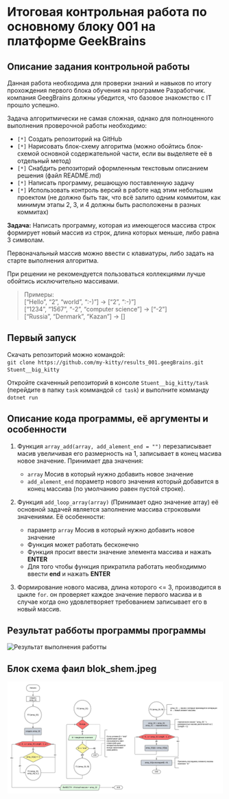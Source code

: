 # Итоговая контрольная работа по основному блоку 001 на платформе GeekBrains

## Описание задания контрольной работы

Данная работа необходима для проверки знаний и навыков по итогу прохождения первого блока обучения на программе Разработчик. компания GeegBrains должны убедится, что базовое знакомство с IT прошло успешно.

Задача алгоритмически не самая сложная, однако для полноценного выполнения проверочной работы необходимо:

- ```[*]``` Создать репозиторий на GitHub
- ```[*]``` Нарисовать блок-схему алгоритма (можно обойтись блок-схемой основной содержательной части, если вы выделяете её в отдельный метод)
- ```[*]``` Снабдить репозиторий оформленным текстовым описанием решения (файл README.md)
- ```[*]``` Написать программу, решающую поставленную задачу
- ```[*]``` Использовать контроль версий в работе над этим небольшим проектом (не должно быть так, что всё залито одним коммитом, как минимум этапы 2, 3, и 4 должны быть расположены в разных коммитах)

**Задача:** Написать программу, которая из имеющегося массива строк формирует новый массив из строк, длина которых меньше, либо равна 3 символам. 

Первоначальный массив можно ввести с клавиатуры, либо задать на старте выполнения алгоритма. 

При решении не рекомендуется пользоваться коллекциями лучше обойтись исключительно массивами.

> Примеры: <br>
> [“Hello”, “2”, “world”, “:-)”] → [“2”, “:-)”] <br>
> [“1234”, “1567”, “-2”, “computer science”] → [“-2”]<br>
> [“Russia”, “Denmark”, “Kazan”] → []

## Первый запуск

Скачать репозиторий можно командой: <br>```git clone https://github.com/my-kitty/results_001.geegBrains.git Stuent__big_kitty```

Откройте скаченный репозиторий в консоле ```Stuent__big_kitty/task``` (перейдите в папку ```task``` коммандой ```cd task```) и выполните комманду ```dotnet run```

## Описание кода программы, её аргументы и особенности

1. Функция ```array_add(array, add_alement_end = "")``` перезаписывает масив увеличивая его размерность на 1, записывает в конец масива новое значение. Принимает два значения:
	- ```array``` Мосив в который нужно добавить новое значение
	- ```add_alement_end``` пораметр нового значения который добавится в конец массива (по умолчанию равен пустой строке).

2. Функция ```add_loop_array(array)``` (Принимает одно значение array) её основной задачей является заполнение массива строковыми значениями. Её особенности:
	- параметр ```array``` Мосив в который нужно добавить новое значение
	- Функция может работать бесконечно
	- Функция просит ввести значение элемента массива и нажать **ENTER**
	- Для того чтобы функция прикратила работать необходиммо ввести **end** и нажать **ENTER**
3. Формирование нового масива, длина которого <= 3, производится в цыкле ```for```. он проверяет каждое значение первого масива и в случае когда оно удовлетворяет требованием записывает его в новый массив.

## Результат рабботы программы программы
![Результат выполнения работты](https://sun9-78.userapi.com/impg/ZHmZENX253RbxwLZZGDqAnReEuM3SdcPi1e-TA/HIyl1AE6igw.jpg?size=620x361&quality=96&sign=66e45f4293fa1151e33042ccd0c5ed44&type=album)

## Блок схема фаил blok_shem.jpeg

![Результат выполнения работты](https://raw.githubusercontent.com/my-kitty/results_001.geegBrains/main/blok_shem.jpeg)
